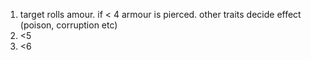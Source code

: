 1. target rolls amour. if < 4 armour is pierced. other traits decide effect (poison, corruption etc)
2. <5
3. <6